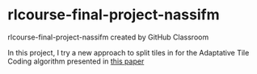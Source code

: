 # rlcourse-final-project-nassifm
rlcourse-final-project-nassifm created by GitHub Classroom

In this project, I try a new approach to split tiles in for the
Adaptative Tile Coding algorithm presented in [this paper](http://www.cs.utexas.edu/~ai-lab/pubs/whitesontr07.pdf)
